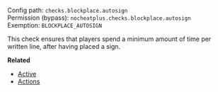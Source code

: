 Config path: `checks.blockplace.autosign`  
Permission (bypass): `nocheatplus.checks.blockplace.autosign`  
Exemption: `BLOCKPLACE_AUTOSIGN`  

This check ensures that players spend a minimum amount of time per written line, after having placed a sign.


**Related**
* [Active](Global#Active)
* [Actions](Global#Actions)